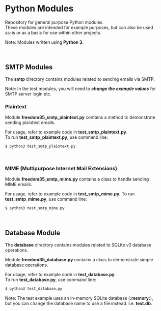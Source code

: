 # Python Modules
Repository for general purpose Python modules.  
These modules are intended for example purposes, but can also be used as-is or as a basis for use within other projects.

Note: Modules written using **Python 3**.  
  
<br />
  
## SMTP Modules
The **smtp** directory contains modules related to sending emails via SMTP.  
  
Note: In the test modules, you will need to ***change the example values*** for SMTP server login etc.  
  
  
### Plaintext
Module **freedom35_smtp_plaintext.py** contains a method to demonstrate sending plaintext emails.  
  
For usage, refer to example code in **test_smtp_plaintext.py**.  
To run **test_smtp_plaintext.py**, use command line:  
```sh
$ python3 test_smtp_plaintext.py
```  
  
<br />
  
### MIME (Multipurpose Internet Mail Extensions)
Module **freedom35_smtp_mime.py** contains a class to handle sending MIME emails.  
  
For usage, refer to example code in **test_smtp_mime.py**. 
To run **test_smtp_mime.py**, use command line:  
```sh
$ python3 test_smtp_mime.py
```
  
<br />
  
## Database Module
The **database** directory contains modules related to SQLite v3 database operations.  
  
Module **freedom35_database.py** contains a class to demonstrate simple database operations.  
  
For usage, refer to example code in **test_database.py**.  
To run **test_database.py**, use command line:  
```sh
$ python3 test_database.py
```
  
Note: The test example uses an in-memory SQLite database (**:memory:**), but you can change the database name to use a file instead. I.e. **test.db**.
